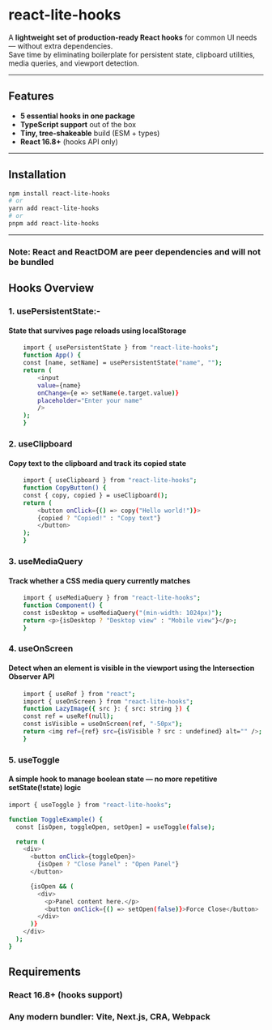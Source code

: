 # react-lite-hooks

A **lightweight set of production-ready React hooks** for common UI needs — without extra dependencies.  
Save time by eliminating boilerplate for persistent state, clipboard utilities, media queries, and viewport detection.

---

## Features

- **5 essential hooks in one package**
- **TypeScript support** out of the box
- **Tiny, tree-shakeable** build (ESM + types)
- **React 16.8+** (hooks API only)

---

## Installation

```bash
npm install react-lite-hooks
# or
yarn add react-lite-hooks
# or
pnpm add react-lite-hooks
```

---

### Note: React and ReactDOM are peer dependencies and will not be bundled

## Hooks Overview

### 1. usePersistentState:-

#### State that survives page reloads using localStorage

```bash
    import { usePersistentState } from "react-lite-hooks";
    function App() {
    const [name, setName] = usePersistentState("name", "");
    return (
        <input
        value={name}
        onChange={e => setName(e.target.value)}
        placeholder="Enter your name"
        />
    );
    }
```

### 2. useClipboard

#### Copy text to the clipboard and track its copied state

```bash
    import { useClipboard } from "react-lite-hooks";
    function CopyButton() {
    const { copy, copied } = useClipboard();
    return (
        <button onClick={() => copy("Hello world!")}>
        {copied ? "Copied!" : "Copy text"}
        </button>
    );
    }
```

### 3. useMediaQuery

#### Track whether a CSS media query currently matches

```bash
    import { useMediaQuery } from "react-lite-hooks";
    function Component() {
    const isDesktop = useMediaQuery("(min-width: 1024px)");
    return <p>{isDesktop ? "Desktop view" : "Mobile view"}</p>;
    }
```

### 4. useOnScreen

#### Detect when an element is visible in the viewport using the Intersection Observer API

```bash
    import { useRef } from "react";
    import { useOnScreen } from "react-lite-hooks";
    function LazyImage({ src }: { src: string }) {
    const ref = useRef(null);
    const isVisible = useOnScreen(ref, "-50px");
    return <img ref={ref} src={isVisible ? src : undefined} alt="" />;
    }
```

### 5. useToggle

#### A simple hook to manage boolean state — no more repetitive setState(!state) logic

```bash
import { useToggle } from "react-lite-hooks";

function ToggleExample() {
  const [isOpen, toggleOpen, setOpen] = useToggle(false);

  return (
    <div>
      <button onClick={toggleOpen}>
        {isOpen ? "Close Panel" : "Open Panel"}
      </button>

      {isOpen && (
        <div>
          <p>Panel content here.</p>
          <button onClick={() => setOpen(false)}>Force Close</button>
        </div>
      )}
    </div>
  );
}
```

## Requirements

### React 16.8+ (hooks support)

### Any modern bundler: Vite, Next.js, CRA, Webpack
